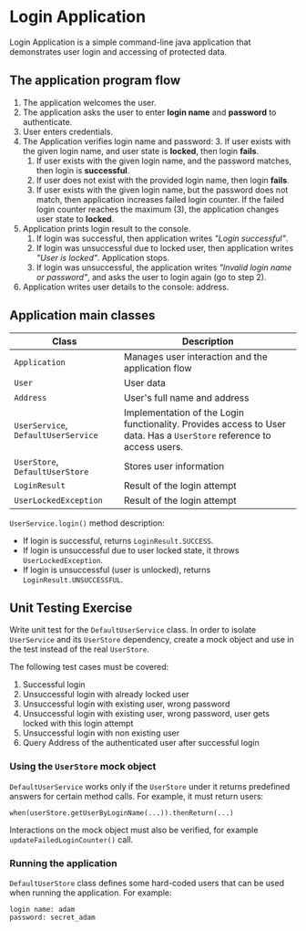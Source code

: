 # Login Application

Login Application is a simple command-line java application that demonstrates user login and accessing of protected data.

## The application program flow

1. The application welcomes the user.
2. The application asks the user to enter **login name** and **password** to authenticate.
3. User enters credentials.
4. The Application verifies login name and password:
   3. If user exists with the given login name, and user state is **locked**, then login **fails**.
   1. If user exists with the given login name, and the password matches, then login is **successful**.
   2. If user does not exist with the provided login name, then login **fails**.
   4. If user exists with the given login name, but the password does not match, then application increases failed login counter. If the failed login counter reaches the maximum (3), the application changes user state to **locked**.
5. Application prints login result to the console.
   1. If login was successful, then application writes *"Login successful"*.
   3. If login was unsuccessful due to locked user, then application writes *"User is locked"*. Application stops.
   2. If login was unsuccessful, the application writes *"Invalid login name or password"*, and asks the user to login again (go to step 2).
6. Application writes user details to the console: address.

## Application main classes

| Class                               | Description                                                                                                           |
|-------------------------------------|-----------------------------------------------------------------------------------------------------------------------|
| `Application`                       | Manages user interaction and the application flow                                                                     |
| `User`                              | User data                                                                                                             |
| `Address`                           | User's full name and address                                                                                          |
| `UserService`, `DefaultUserService` | Implementation of the Login functionality. Provides access to User data. Has a `UserStore` reference to access users. |
| `UserStore`, `DefaultUserStore`     | Stores user information                                                                                               |
| `LoginResult`                       | Result of the login attempt                                                                                           |
| `UserLockedException`               | Result of the login attempt                                                                                           |

`UserService.login()` method description:

- If login is successful, returns `LoginResult.SUCCESS`.
- If login is unsuccessful due to user locked state, it throws `UserLockedException`.
- If login is unsuccessful (user is unlocked), returns `LoginResult.UNSUCCESSFUL`.

## Unit Testing Exercise

Write unit test for the `DefaultUserService` class.  In order to isolate `UserService` and its `UserStore` dependency, create a mock object and use in the test instead of the real `UserStore`.

The following test cases must be covered:

1. Successful login
2. Unsuccessful login with already locked user
3. Unsuccessful login with existing user, wrong password
4. Unsuccessful login with existing user, wrong password, user gets locked with this login attempt
5. Unsuccessful login with non existing user
6. Query Address of the authenticated user after successful login

### Using the `UserStore` mock object

`DefaultUserService` works only if the `UserStore` under it returns predefined answers for certain method calls.
For example, it must return users:

    when(userStore.getUserByLoginName(...)).thenReturn(...)

Interactions on the mock object must also be verified, for example `updateFailedLoginCounter()` call.

### Running the application

`DefaultUserStore` class defines some hard-coded users that can be used when running the application. For example: 

    login name: adam
    password: secret_adam 
